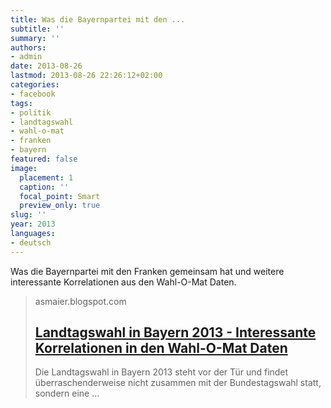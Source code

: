 ```yaml
---
title: Was die Bayernpartei mit den ...
subtitle: ''
summary: ''
authors:
- admin
date: 2013-08-26
lastmod: 2013-08-26 22:26:12+02:00
categories:
- facebook
tags:
- politik
- landtagswahl
- wahl-o-mat
- franken
- bayern
featured: false
image:
  placement: 1
  caption: ''
  focal_point: Smart
  preview_only: true
slug: ''
year: 2013
languages:
- deutsch
---
```


Was die Bayernpartei mit den Franken gemeinsam hat und weitere interessante Korrelationen aus den Wahl-O-Mat Daten.
> asmaier.blogspot.com
> ## [Landtagswahl in Bayern 2013 - Interessante Korrelationen in den Wahl-O-Mat Daten](http://asmaier.blogspot.com/2013/08/landtagswahl-in-bayern-2013.html)
>
> Die Landtagswahl in Bayern 2013 steht vor der Tür und findet überraschenderweise nicht zusammen mit der Bundestagswahl statt, sondern eine ...